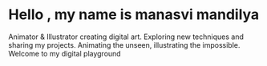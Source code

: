 # Hello , my name is manasvi mandilya
Animator & Illustrator creating digital art. Exploring new techniques and sharing my projects.
Animating the unseen, illustrating the impossible. Welcome to my digital playground

